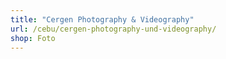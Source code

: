 ```yaml
---
title: "Cergen Photography & Videography"
url: /cebu/cergen-photography-und-videography/
shop: Foto
---
```

